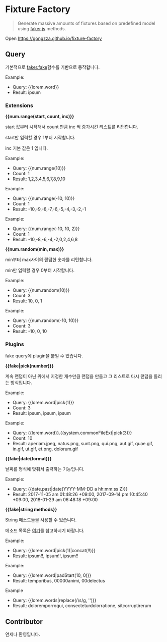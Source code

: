 # Fixture Factory

> Generate massive amounts of fixtures based on predefined model using [faker.js](https://github.com/marak/Faker.js) methods.

Open https://gongzza.github.io/fixture-factory

## Query

기본적으로 [faker.fake](https://github.com/marak/Faker.js/#fakerfake)함수를 기반으로 동작합니다.

Example:

- Query: {{lorem.word}}
- Result: ipsum

### Extensions

**{{num.range(start, count, inc)}}**

start 값부터 시작해서 count 만큼 inc 씩 증가시킨 리스트를 리턴합니다.

start만 입력할 경우 1부터 시작합니다.

inc 기본 값은 1 입니다.

Example:

- Query: {{num.range(10)}}
- Count: 1
- Result: 1,2,3,4,5,6,7,8,9,10

Example:

- Query: {{num.range(-10, 10)}}
- Count: 1
- Result: -10,-9,-8,-7,-6,-5,-4,-3,-2,-1

Example:

- Query: {{num.range(-10, 10, 2)}}
- Count: 1
- Result: -10,-8,-6,-4,-2,0,2,4,6,8

**{{num.random(min, max)}}**

min부터 max사이의 랜덤한 숫자를 리턴합니다.

min만 입력할 경우 0부터 시작합니다.

Example:

- Query: {{num.random(10)}}
- Count: 3
- Result: 10, 0, 1

Example:

- Query: {{num.random(-10, 10)}}
- Count: 3
- Result: -10, 0, 10

### Plugins

fake query에 plugin을 붙일 수 있습니다.

**{{fake|pick(number)}}**

계속 랜덤이 아닌 위에서 지정한 개수만큼 랜덤을 만들고 그 리스트로 다시 랜덤을 돌리는 방식입니다.

Example:
- Query: {{lorem.word|pick(1)}}
- Count: 3
- Result: ipsum, ipsum, ipsum

Example:
- Query: {{lorem.word}}.{{system.commonFileExt|pick(3)}}
- Count: 10
- Result: aperiam.jpeg, natus.png, sunt.png, qui.png, aut.gif, quae.gif, in.gif, ut.gif, et.png, dolorum.gif

**{{fake|date(format)}}**

날짜를 형식에 맞춰서 출력하는 기능입니다.

Example:
- Query: {{date.past|date(YYYY-MM-DD a hh:mm:ss Z)}}
- Result: 2017-11-05 am 01:48:26 +09:00, 2017-09-14 pm 10:45:40 +09:00, 2018-01-29 am 06:48:18 +09:00

**{{fake|string methods}}**

String 메소드들을 사용할 수 있습니다.

메소드 목록은 [여기](https://developer.mozilla.org/ko/docs/Web/JavaScript/Reference/Global_Objects/String)를 참고하시기 바랍니다.

Example:
- Query: {{lorem.word|pick(1)|concat(!!)}}
- Result: ipsum!!, ipsum!!, ipsum!!

Example:
- Query: {{lorem.word|padStart(10, 0)}}
- Result: temporibus, 00000animi, 00delectus

Example
- Query: {{lorem.words|replace(/\s/g, '')}}
- Result: doloremporroqui, consecteturdolorratione, sitcorruptirerum

## Contributor

언제나 환영입니다.
